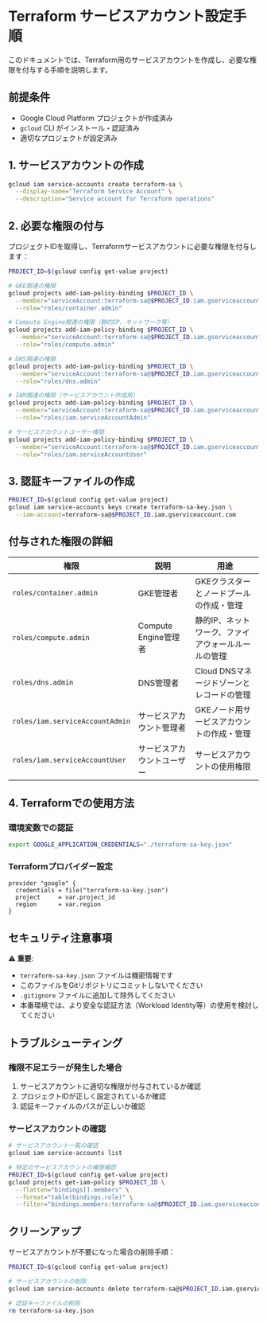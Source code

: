 # Terraform サービスアカウント設定手順

このドキュメントでは、Terraform用のサービスアカウントを作成し、必要な権限を付与する手順を説明します。

## 前提条件

- Google Cloud Platform プロジェクトが作成済み
- `gcloud` CLI がインストール・認証済み
- 適切なプロジェクトが設定済み

## 1. サービスアカウントの作成

```bash
gcloud iam service-accounts create terraform-sa \
  --display-name="Terraform Service Account" \
  --description="Service account for Terraform operations"
```

## 2. 必要な権限の付与

プロジェクトIDを取得し、Terraformサービスアカウントに必要な権限を付与します：

```bash
PROJECT_ID=$(gcloud config get-value project)

# GKE関連の権限
gcloud projects add-iam-policy-binding $PROJECT_ID \
  --member="serviceAccount:terraform-sa@$PROJECT_ID.iam.gserviceaccount.com" \
  --role="roles/container.admin"

# Compute Engine関連の権限（静的IP、ネットワーク等）
gcloud projects add-iam-policy-binding $PROJECT_ID \
  --member="serviceAccount:terraform-sa@$PROJECT_ID.iam.gserviceaccount.com" \
  --role="roles/compute.admin"

# DNS関連の権限
gcloud projects add-iam-policy-binding $PROJECT_ID \
  --member="serviceAccount:terraform-sa@$PROJECT_ID.iam.gserviceaccount.com" \
  --role="roles/dns.admin"

# IAM関連の権限（サービスアカウント作成用）
gcloud projects add-iam-policy-binding $PROJECT_ID \
  --member="serviceAccount:terraform-sa@$PROJECT_ID.iam.gserviceaccount.com" \
  --role="roles/iam.serviceAccountAdmin"

# サービスアカウントユーザー権限
gcloud projects add-iam-policy-binding $PROJECT_ID \
  --member="serviceAccount:terraform-sa@$PROJECT_ID.iam.gserviceaccount.com" \
  --role="roles/iam.serviceAccountUser"
```

## 3. 認証キーファイルの作成

```bash
PROJECT_ID=$(gcloud config get-value project)
gcloud iam service-accounts keys create terraform-sa-key.json \
  --iam-account=terraform-sa@$PROJECT_ID.iam.gserviceaccount.com
```

## 付与された権限の詳細

| 権限 | 説明 | 用途 |
|------|------|------|
| `roles/container.admin` | GKE管理者 | GKEクラスターとノードプールの作成・管理 |
| `roles/compute.admin` | Compute Engine管理者 | 静的IP、ネットワーク、ファイアウォールルールの管理 |
| `roles/dns.admin` | DNS管理者 | Cloud DNSマネージドゾーンとレコードの管理 |
| `roles/iam.serviceAccountAdmin` | サービスアカウント管理者 | GKEノード用サービスアカウントの作成・管理 |
| `roles/iam.serviceAccountUser` | サービスアカウントユーザー | サービスアカウントの使用権限 |

## 4. Terraformでの使用方法

### 環境変数での認証

```bash
export GOOGLE_APPLICATION_CREDENTIALS="./terraform-sa-key.json"
```

### Terraformプロバイダー設定

```hcl
provider "google" {
  credentials = file("terraform-sa-key.json")
  project     = var.project_id
  region      = var.region
}
```

## セキュリティ注意事項

⚠️ **重要**: 
- `terraform-sa-key.json` ファイルは機密情報です
- このファイルをGitリポジトリにコミットしないでください
- `.gitignore` ファイルに追加して除外してください
- 本番環境では、より安全な認証方法（Workload Identity等）の使用を検討してください

## トラブルシューティング

### 権限不足エラーが発生した場合

1. サービスアカウントに適切な権限が付与されているか確認
2. プロジェクトIDが正しく設定されているか確認
3. 認証キーファイルのパスが正しいか確認

### サービスアカウントの確認

```bash
# サービスアカウント一覧の確認
gcloud iam service-accounts list

# 特定のサービスアカウントの権限確認
PROJECT_ID=$(gcloud config get-value project)
gcloud projects get-iam-policy $PROJECT_ID \
  --flatten="bindings[].members" \
  --format="table(bindings.role)" \
  --filter="bindings.members:terraform-sa@$PROJECT_ID.iam.gserviceaccount.com"
```

## クリーンアップ

サービスアカウントが不要になった場合の削除手順：

```bash
PROJECT_ID=$(gcloud config get-value project)

# サービスアカウントの削除
gcloud iam service-accounts delete terraform-sa@$PROJECT_ID.iam.gserviceaccount.com

# 認証キーファイルの削除
rm terraform-sa-key.json
``` 
